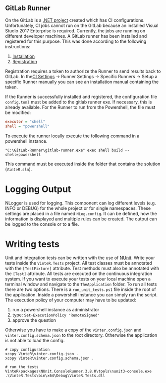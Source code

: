 ## GitLab Runner

On the GitLab is a [.NET project](https://git.uni-due.de/VinteR/TheApplication) created which has CI configurations. Unfortunately, CI jobs cannot run on the GitLab because an installed Visual Studio 2017 Enterprise is required. Currently, the jobs are running on different developer machines. A GitLab runner has been installed and registered for this purpose. This was done according to the following instructions:

1. [Installation](https://docs.gitlab.com/runner/install/windows.html)
2. [Registration](https://docs.gitlab.com/runner/register/index.html#windows)

Registration requires a token to authorize the Runner to send results back to GitLab. In the[CI Settings](https://git.uni-due.de/VinteR/TheApplication/settings/ci_cd) -> Runner Settings -> Specific Runners -> Setup a specific Runner manually you can see an installation manual containing the token.

If the Runner is successfully installed and registered, the configuration file `config.toml` must be added to the gitlab runner exe. If necessary, this is already available. For the Runner to run from the Powershell, the file must be modified:

```ini
executor = "shell"
shell = "powershell"
```

To execute the runner locally execute the following command in a powershell instance.

```console
"C:\GitLab-Runner\gitlab-runner.exe" exec shell build --shell=powershell
```

This command must be executed inside the folder that contains the solution (`VinteR.sln`).

# Logging Output
NLogger is used for logging. This component can log different levels (e.g. INFO or DEBUG) for the whole project or for single namespaces. These settings are placed in a file named `NLog.config`. It can be defined, how the information is displayed and multiple rules can be created. The output can be logged to the console or to a file.

# Writing tests

Unit and integration tests can be written with the use of [NUnit](https://github.com/nunit/docs/wiki/). Write your tests inside the `VinteR.Tests` project. All test classes must be annotated with the `[TestFixture]` attribute. Test methods must also be annotated with the `[Test]` attribute. All tests are executed on the continuous integration system. If you want to execute your tests on your local machine open a terminal window and navigate to the `TheApplication` folder. To run all tests there are two options. There is a `run_unit_tests.ps1` file inside the root of the application. Inside a powershell instance you can simply run the script. The execution policy of your computer may have to be updated:

1. run a powershell instance as administrator
2. type: `Set-ExecutionPolicy "RemoteSigned"`
3. approve the question

Otherwise you have to make a copy of the `vinter.config.json` and `vinter.config.schema.json` to the root directory. Otherwise the application is not able to load the config.

```console
# copy configuration
xcopy VinteR\vinter.config.json .
xcopy VinteR\vinter.config.schema.json .

# run the tests
VinteR\packages\NUnit.ConsoleRunner.3.8.0\tools\nunit3-console.exe .\VinteR.Tests\bin\x64\Debug\VinteR.Tests.dll
```
